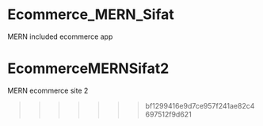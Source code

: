 
# Ecommerce_MERN_Sifat
MERN included ecommerce app

# EcommerceMERNSifat2
MERN ecommerce site 2
>>>>>>> bf1299416e9d7ce957f241ae82c4697512f9d621
